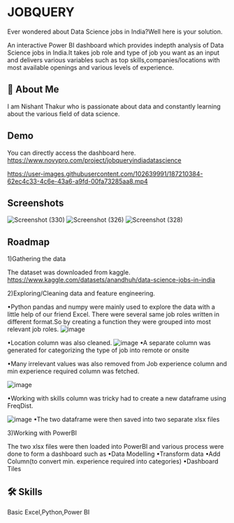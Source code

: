 # JOBQUERY



Ever wondered about Data Science jobs in India?Well here is your solution.

An interactive Power BI dashboard which provides indepth analysis of Data Science jobs in India.It takes job role and type of job you want as an input and delivers various variables such as top skills,companies/locations with most available openings and various levels of experience.




## 🚀 About Me
I am Nishant Thakur who is passionate about data and constantly learning about the various field of data science.

## Demo
You can directly access the dashboard here.
https://www.novypro.com/project/jobqueryindiadatascience

https://user-images.githubusercontent.com/102639991/187210384-62ec4c33-4c6e-43a6-a9fd-00fa73285aa8.mp4


## Screenshots

![Screenshot (330)](https://user-images.githubusercontent.com/102639991/186885660-3735f233-3177-4631-8b4d-cd99e700f900.png)
![Screenshot (326)](https://user-images.githubusercontent.com/102639991/186885664-9d49ee8a-9fa8-492b-bed5-9fe8a1f9bdfb.png)
![Screenshot (328)](https://user-images.githubusercontent.com/102639991/186885668-ea4d0c98-f432-4285-96b9-716e6d40ff95.png)


## Roadmap

1)Gathering the data

The dataset was downloaded from kaggle.
https://www.kaggle.com/datasets/anandhuh/data-science-jobs-in-india

2)Exploring/Cleaning data and feature engineering.

•Python pandas and numpy were mainly used to explore the data with a little help of our friend Excel.
There were several same job roles written in different format.So by creating a function they were grouped into most relevant job roles.
![image](https://user-images.githubusercontent.com/102639991/187209572-c5902251-9d4d-4626-ae46-75c7571d06ae.png)

•Location column was also cleaned.
![image](https://user-images.githubusercontent.com/102639991/187209950-eea210e3-a399-43fb-a122-74b5123a4a4c.png)
•A separate column was generated for categorizing the type of job into remote or onsite

•Many irrelevant values was also removed from Job experience column and min experience required column was fetched.


![image](https://user-images.githubusercontent.com/102639991/187210089-f937158c-874a-4182-8e82-9ee6ed5158bf.png)

•Working with skills column was tricky had to create a new dataframe using FreqDist.

![image](https://user-images.githubusercontent.com/102639991/187210231-9e0b4354-9029-4764-8dd3-f8618116c5d5.png)
•The two dataframe were then saved into two separate xlsx files

3)Working with PowerBI

The two xlsx files were then loaded into PowerBI and various process were done to form a dashboard such as 
•Data Modelling
•Transform data
•Add Column(to convert min. experience required into categories)
•Dashboard Tiles






## 🛠 Skills
Basic Excel,Python,Power BI

